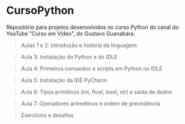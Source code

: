 # CursoPython
Repositório para projetos desenvolvidos no curso Python do canal do YouTube "Curso em Vídeo", do Gustavo Guanabara.

> Aulas 1 e 2: Introdução e história da linguagem

> Aula 3: Instalação do Python e do IDLE

> Aula 4: Primeiros comandos e scripts em Python no IDLE

> Aula 5: Instalação da IDE PyCharm

> Aula 6: Tipos primitivos (int, float, bool, str) e saída de dados

> Aula 7: Operadores aritméticos e ordem de precedência

> Exercícios e desafios
